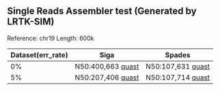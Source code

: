 
## Single Reads Assembler test (Generated by LRTK-SIM)
Reference: chr19
Length: 600k

| Dataset(err_rate) | Siga | Spades |
| ------ | ------ | ------ |
| 0% | N50:400,663 [quast](diploid_config_test/config0/siga/report.html ) | N50:107,631 [quast](diploid_config_test/config0/spades/report.html ) |
| 5% | N50:207,406 [quast](diploid_config_test/config1/siga/report.html ) | N50:107,714 [quast](diploid_config_test/config1/spades/report.html ) |

